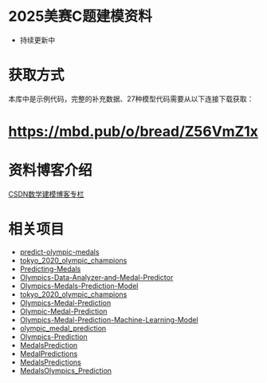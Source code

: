 # 2025美赛C题建模资料
+ 持续更新中

  
# 获取方式  

本库中是示例代码，完整的补充数据、27种模型代码需要从以下连接下载获取：
# https://mbd.pub/o/bread/Z56VmZ1x


# 资料博客介绍

[CSDN数学建模博客专栏](https://blog.csdn.net/weixin_43935696/category_10559114.html?fromshare=blogcolumn&sharetype=blogcolumn&sharerId=10559114&sharerefer=PC&sharesource=weixin_43935696&sharefrom=from_link)


# 相关项目

+ [predict-olympic-medals](https://github.com/alteryx/predict-olympic-medals)
+ [tokyo_2020_olympic_champions](https://github.com/acdick/tokyo_2020_olympic_champions/tree/master)
+ [Predicting-Medals](https://github.com/NamlaZz/Predicting-Medals)
+ [Olympics-Data-Analyzer-and-Medal-Predictor](https://github.com/Surajsc007/Olympics-Data-Analyzer-and-Medal-Predictor)
+ [Olympics-Medals-Prediction-Model](https://github.com/SibingWu/Olympics-Medals-Prediction-Model)
+ [tokyo_2020_olympic_champions](https://github.com/acdick/tokyo_2020_olympic_champions/blob/master/src/04_Linear_Regression_Model.ipynb)
+ [Olympics-Medal-Prediction](https://github.com/hrugved06/Olympics-Medal-Prediction)
+ [Olympic-Medal-Prediction](https://github.com/thexinyu/Olympic-Medal-Prediction/blob/main/Olympic_Medal_Prediction.ipynb)
+ [Olympics-Medal-Prediction-Machine-Learning-Model](https://github.com/nderitugichuki/Olympics-Medal-Prediction-Machine-Learning-Model)
+ [olympic_medal_prediction](https://github.com/WhiteInfinite/olympic_medal_prediction)
+ [Olympics-Prediction](https://github.com/himankunaw/Olympics-Prediction)
+ [MedalsPrediction](https://github.com/shashwatsinghds/MedalsPrediction)
+ [MedalPredictions](https://github.com/AadityaAnand/MedalPredictions)
+ [MedalsPredictions](https://github.com/Amani-Sedrat/MedalsPredictions)
+ [MedalsOlympics_Prediction](https://github.com/Zeinahesham308/MedalsOlympics_Prediction)
